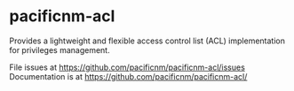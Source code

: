 # pacificnm-acl

Provides a lightweight and flexible access control list (ACL) implementation for privileges management.

File issues at https://github.com/pacificnm/pacificnm-acl/issues
Documentation is at https://github.com/pacificnm/pacificnm-acl/